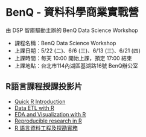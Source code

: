 # BenQ - 資料科學商業實戰營

由 DSP 智庫驅動主辦的 BenQ Data Science Workshop 
- 課程名稱：BenQ Data Science Workshop
- 上課日期：5/22 (二)、6/6 (三)、6/13 (三)、6/21 (四)
- 上課時間：每天 10:00 開始上課，預定 17:00 結束 
- 上課地點：台北市114內湖區基湖路16號 BenQ辦公室


## R語言課程授課投影片
- [Quick R Introduction](https://dspim.github.io/BenQ-R-Workshop/RBasic.html)
- [Data ETL with R](https://dspim.github.io/BenQ-R-Workshop/DataETL.html)
- [EDA and Visualization with R](https://dspim.github.io/BenQ-R-Workshop/R_EDA_Visualization.html)
- [Reproducible research in R](https://dspim.github.io/BenQ-R-Workshop/R_markdown.html)
- [R 語言資料工程及探勘實務](https://johnsonhsieh.github.io//DSC2016-R/slide/R-Data-Mining.html#1)

